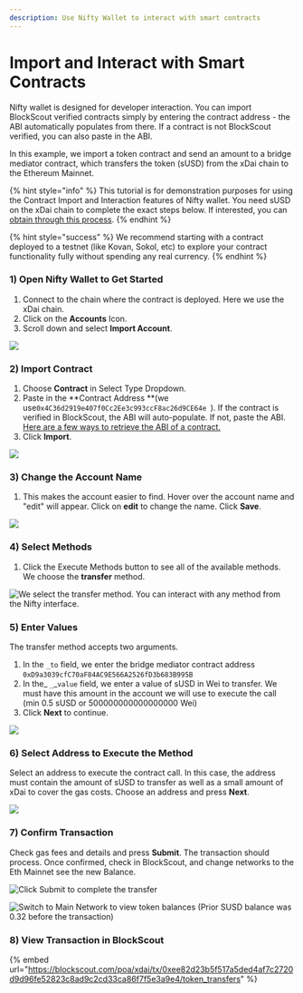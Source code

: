```yaml
---
description: Use Nifty Wallet to interact with smart contracts
---
```


# Import and Interact with Smart Contracts

Nifty wallet is designed for developer interaction. You can import BlockScout verified contracts simply by entering the contract address - the ABI automatically populates from there. If a contract is not BlockScout verified, you can also paste in the ABI.

In this example, we import a token contract and send an amount to a bridge mediator contract, which transfers the token (sUSD) from the xDai chain to the Ethereum Mainnet.

{% hint style="info" %}
This tutorial is for demonstration purposes for using the Contract Import and Interaction features of Nifty wallet. You need sUSD on the xDai chain to complete the exact steps below. If interested, you can [obtain through this process](https://docs.tokenbridge.net/eth-xdai-amb-bridge/susd-bridge-extension/transfer-susd-through-the-bridge-extension).&#x20;
{% endhint %}

{% hint style="success" %}
We recommend starting with a contract deployed to a testnet (like Kovan, Sokol, etc) to explore your contract functionality fully without spending any real currency.
{% endhint %}

### 1) Open Nifty Wallet to Get Started

1. Connect to the chain where the contract is deployed. Here we use the xDai chain.
2. Click on the **Accounts** Icon.
3. Scroll down and select **Import Account**.

![](<../../.gitbook/assets/import\_account\_1 (1).png>)

### &#x20;2) Import Contract

1. Choose **Contract** in Select Type Dropdown.
2. Paste in the **Contract Address **(we use`0x4C36d2919e407f0Cc2Ee3c993ccF8ac26d9CE64e `). If the contract is verified in BlockScout, the ABI will auto-populate. If not, paste the ABI. [Here are a few ways to retrieve the ABI of a contract.](https://ethereum.stackexchange.com/questions/3149/how-do-you-get-a-json-file-abi-from-a-known-contract-address)
3. Click **Import**.

![](../../.gitbook/assets/import\_2.png)

### 3) Change the Account Name

1. This makes the account easier to find. Hover over the account name and "edit" will appear. Click on **edit** to change the name. Click **Save**.

![](../../.gitbook/assets/import\_3.png)

### 4) Select Methods

1. Click the Execute Methods button to see all of the available methods. We choose the **transfer** method.

![We select the transfer method. You can interact with any method from the Nifty interface.](../../.gitbook/assets/import\_4.png)

### &#x20;5) Enter Values

The transfer method accepts two arguments.&#x20;

1. In the `_to` field, we enter the bridge mediator contract address `0xD9a3039cfC70aF84AC9E566A2526fD3b683B995B`
2. In the_ `_`_`value` field, we enter a value of sUSD in Wei to transfer.  We must have this amount in the account we will use to execute the call (min 0.5 sUSD or 500000000000000000 Wei)
3. Click **Next** to continue.

![](../../.gitbook/assets/transfer4.png)

### 6) Select Address to Execute the Method

Select an address to execute the contract call. In this case, the address must contain the amount of sUSD to transfer as well as a small amount of xDai to cover the gas costs. Choose an address and press **Next**.

![](../../.gitbook/assets/transfer\_6.png)

### 7) Confirm Transaction

Check gas fees and details and press **Submit**. The transaction should process. Once confirmed, check in BlockScout, and change networks to the Eth Mainnet see the new Balance.

![Click Submit to complete the transfer](../../.gitbook/assets/transfer5.png)

![Switch to Main Network to view token balances (Prior SUSD balance was 0.32 before the transaction)](../../.gitbook/assets/token6.png)

### 8) View Transaction in BlockScout

{% embed url="https://blockscout.com/poa/xdai/tx/0xee82d23b5f517a5ded4af7c2720d9d96fe52823c8ad9c2cd33ca86f7f5e3a9e4/token_transfers" %}





